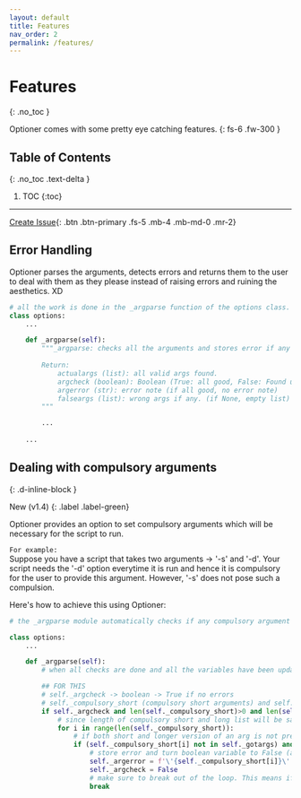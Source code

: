 ```yaml
---
layout: default
title: Features
nav_order: 2
permalink: /features/
---
```


# Features
{: .no_toc }

Optioner comes with some pretty eye catching features.
{: fs-6 .fw-300 }

## Table of Contents
{: .no_toc .text-delta }

1. TOC
{:toc}

---

[Create Issue][issues]{: .btn .btn-primary .fs-5 .mb-4 .mb-md-0 .mr-2}

## Error Handling

Optioner parses the arguments, detects errors and returns them to the user to deal with them as they please instead of raising errors and ruining the aesthetics. XD

```python
# all the work is done in the _argparse function of the options class.
class options:
    ...

    def _argparse(self):
        """_argparse: checks all the arguments and stores error if any
        
        Return:
            actualargs (list): all valid args found.
            argcheck (boolean): Boolean (True: all good, False: Found undefined args). NOTE: this can be used to determine if error has occured and then argerror can be displayed accordingly.
            argerror (str): error note (if all good, no error note)
            falseargs (list): wrong args if any. (if None, empty list)
        """

        ...
    
    ...
```

## Dealing with compulsory arguments
{: .d-inline-block }

New (v1.4)
{: .label .label-green}

Optioner provides an option to set compulsory arguments which will be necessary for the script to run.

`For example:`<br>
Suppose you have a script that takes two arguments -> '-s' and '-d'. Your script needs the '-d' option everytime it is run and hence it is compulsory for the user to provide this argument. However, '-s' does not pose such a compulsion.

Here's how to achieve this using Optioner:
```python
# the _argparse module automatically checks if any compulsory argument is missing, and updates the errors

class options:
    ...

    def _argparse(self):
        # when all checks are done and all the variables have been updated.

        ## FOR THIS
        # self._argcheck -> boolean -> True if no errors
        # self._compulsory_short (compulsory short arguments) and self._compulsory_long (long versions of the compulsory arguments) must have atleast one element.
        if self._argcheck and len(self._compulsory_short)>0 and len(self._compulsory_long)>0:
            # since length of compulsory short and long list will be same (each short arg must have a longer version), lets just take either short or long to define a range
            for i in range(len(self._compulsory_short)):
                # if both short and longer version of an arg is not present in the found list of args, then generate error. NOTE: self._gotargs is the list of all args that are identified from the user given arguments.
                if (self._compulsory_short[i] not in self._gotargs) and (self._compulsory_long[i] not in self._gotargs):
                    # store error and turn boolean variable to False (as there is error)
                    self._argerror = f'\'{self._compulsory_short[i]}\' or \'{self._compulsory_long[i]}\' argument is Compulsory'
                    self._argcheck = False
                    # make sure to break out of the loop. This means if there are 2 or more compulsory arguments then this code will generate error untill all the compulsory args are given
                    break
```


[issues]: https://github.com/d33pster/optioner/issues